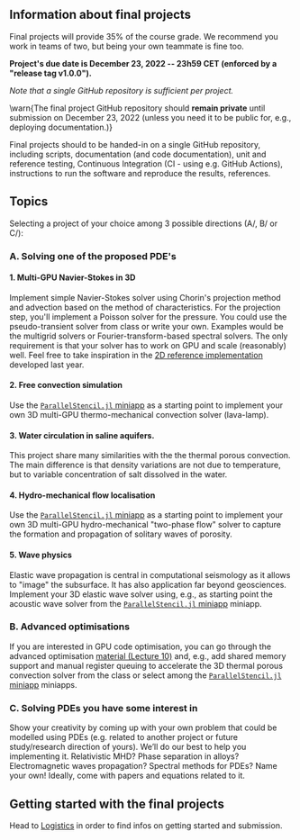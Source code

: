 ## Information about final projects

Final projects will provide 35% of the course grade. We recommend you work in teams of two, but being your own teammate is fine too.

**Project's due date is December 23, 2022 -- 23h59 CET (enforced by a "release tag v1.0.0").**

_Note that a single GitHub repository is sufficient per project._

\warn{The final project GitHub repository should **remain private** until submission on December 23, 2022 (unless you need it to be public for, e.g., deploying documentation.)}


Final projects should to be handed-in on a single GitHub repository, including scripts, documentation (and code documentation), unit and reference testing, Continuous Integration (CI - using e.g. GitHub Actions), instructions to run the software and reproduce the results, references.

## Topics

Selecting a project of your choice among 3 possible directions (A/, B/ or C/):

### A. Solving one of the proposed PDE's

#### 1. Multi-GPU Navier-Stokes in 3D
Implement simple Navier-Stokes solver using Chorin's projection method and advection based on the method of characteristics. For the projection step, you'll implement a Poisson solver for the pressure. You could use the pseudo-transient solver from class or write your own. Examples would be the multigrid solvers or Fourier-transform-based spectral solvers. The only requirement is that your solver has to work on GPU and scale (reasonably) well. Feel free to take inspiration in the [2D reference implementation](https://github.com/utkinis/NavierStokes.jl) developed last year.

#### 2. Free convection simulation
Use the [`ParallelStencil.jl` miniapp](https://github.com/omlins/ParallelStencil.jl#thermo-mechanical-convection-2-d-app) as a starting point to implement your own 3D multi-GPU thermo-mechanical convection solver (lava-lamp).

#### 3. Water circulation in saline aquifers.
This project share many similarities with the the thermal porous convection. The main difference is that density variations are not due to temperature, but to variable concentration of salt dissolved in the water.

#### 4. Hydro-mechanical flow localisation
Use the [`ParallelStencil.jl` miniapp](https://github.com/omlins/ParallelStencil.jl#hydro-mechanical-porosity-waves-2-d-app) as a starting point to implement your own 3D multi-GPU hydro-mechanical "two-phase flow" solver to capture the formation and propagation of solitary waves of porosity.

#### 5. Wave physics
Elastic wave propagation is central in computational seismology as it allows to "image" the subsurface. It has also application far beyond geosciences. Implement your 3D elastic wave solver using, e.g., as starting point the acoustic wave solver from the [`ParallelStencil.jl` miniapp](https://github.com/omlins/ParallelStencil.jl#acoustic-wave-3-d-app) miniapp.

### B. Advanced optimisations
If you are interested in GPU code optimisation, you can go through the advanced optimisation [material (Lecture 10)](/lecture10) and, e.g., add shared memory support and manual register queuing to accelerate the 3D thermal porous convection solver from the class or select among the [`ParallelStencil.jl` miniapp](https://github.com/omlins/ParallelStencil.jl#acoustic-wave-3-d-app) miniapps.

### C. Solving PDEs you have some interest in
Show your creativity by coming up with your own problem that could be modelled using PDEs (e.g. related to another project or future study/research direction of yours). We’ll do our best to help you implementing it. Relativistic MHD? Phase separation in alloys? Electromagnetic waves propagation? Spectral methods for PDEs? Name your own! Ideally, come with papers and equations related to it.

## Getting started with the final projects

Head to [Logistics](/logistics/#final_project) in order to find infos on getting started and submission.
